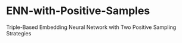 # ENN-with-Positive-Samples
Triple-Based Embedding Neural Network with Two Positive Sampling Strategies

